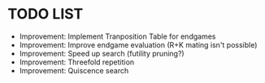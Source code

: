 # TODO LIST

* Improvement: Implement Tranposition Table for endgames
* Improvement: Improve endgame evaluation (R+K mating isn't possible)
* Improvement: Speed up search (futility pruning?)
* Improvement: Threefold repetition
* Improvement: Quiscence search
